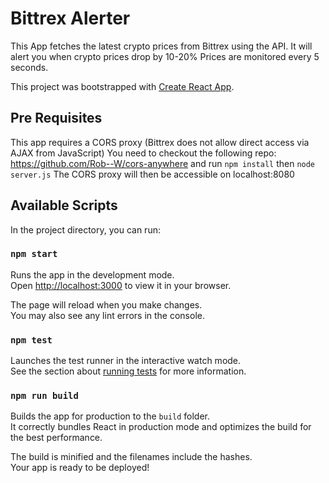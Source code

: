# Bittrex Alerter
This App fetches the latest crypto prices from Bittrex using the API.
It will alert you when crypto prices drop by 10-20%
Prices are monitored every 5 seconds.

This project was bootstrapped with [Create React App](https://github.com/facebook/create-react-app).

## Pre Requisites
This app requires a CORS proxy (Bittrex does not allow direct access via AJAX from JavaScript)
You need to checkout the following repo: https://github.com/Rob--W/cors-anywhere
and run `npm install` then `node server.js`
The CORS proxy will then be accessible on localhost:8080

## Available Scripts

In the project directory, you can run:

### `npm start`

Runs the app in the development mode.\
Open [http://localhost:3000](http://localhost:3000) to view it in your browser.

The page will reload when you make changes.\
You may also see any lint errors in the console.

### `npm test`

Launches the test runner in the interactive watch mode.\
See the section about [running tests](https://facebook.github.io/create-react-app/docs/running-tests) for more information.

### `npm run build`

Builds the app for production to the `build` folder.\
It correctly bundles React in production mode and optimizes the build for the best performance.

The build is minified and the filenames include the hashes.\
Your app is ready to be deployed!

